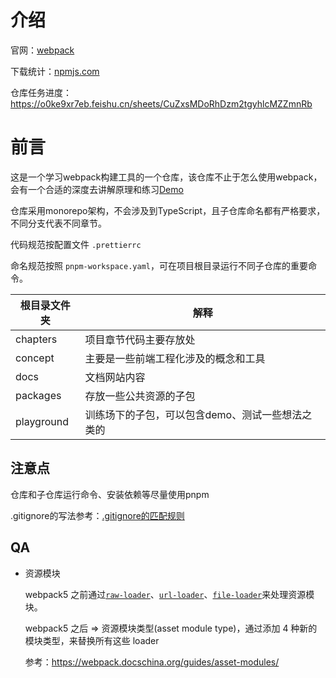 # 介绍

官网：[webpack](https://www.webpackjs.com/)

下载统计：[npmjs.com](https://www.npmjs.com/package/webpack)

仓库任务进度：https://o0ke9xr7eb.feishu.cn/sheets/CuZxsMDoRhDzm2tgyhlcMZZmnRb

# 前言

这是一个学习webpack构建工具的一个仓库，该仓库不止于怎么使用webpack，会有一个合适的深度去讲解原理和练习[Demo](./../demo/处理图片)

仓库采用monorepo架构，不会涉及到TypeScript，且子仓库命名都有严格要求，不同分支代表不同章节。

代码规范按配置文件 `.prettierrc`

命名规范按照 `pnpm-workspace.yaml`，可在项目根目录运行不同子仓库的重要命令。

| 根目录文件夹 | 解释                                             |
| ------------ | ------------------------------------------------ |
| chapters     | 项目章节代码主要存放处                           |
| concept      | 主要是一些前端工程化涉及的概念和工具             |
| docs         | 文档网站内容                                     |
| packages     | 存放一些公共资源的子包                           |
| playground   | 训练场下的子包，可以包含demo、测试一些想法之类的 |

## 注意点

仓库和子仓库运行命令、安装依赖等尽量使用pnpm

.gitignore的写法参考：[.gitignore的匹配规则](https://www.bilibili.com/video/BV1bTA8ehEKs/?spm_id_from=333.337.search-card.all.click&vd_source=1c6268f99220acd2592c93a3a87cbe31)

## QA

* 资源模块

  webpack5 之前通过[`raw-loader`](https://v4.webpack.js.org/loaders/raw-loader/)、[`url-loader`](https://v4.webpack.js.org/loaders/url-loader/)、[`file-loader`](https://v4.webpack.js.org/loaders/file-loader/)来处理资源模块。

  webpack5 之后 => 资源模块类型(asset module type)，通过添加 4 种新的模块类型，来替换所有这些 loader

  参考：https://webpack.docschina.org/guides/asset-modules/
